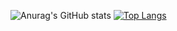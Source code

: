 ![Anurag's GitHub stats](https://github-readme-stats.vercel.app/api?username=PixirZcode&show_icons=true&theme=radical)
[![Top Langs](https://github-readme-stats.vercel.app/api/top-langs/?username=PixirZcode&layout=compact)](https://github.com/PixirZcode/github-readme-stats)
